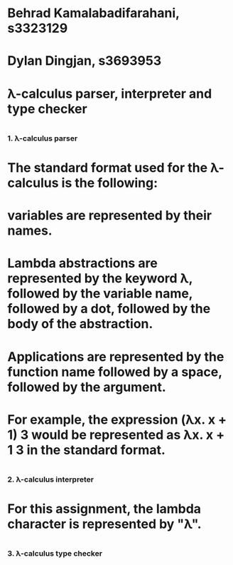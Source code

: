 # Behrad Kamalabadifarahani, s3323129
# Dylan Dingjan, s3693953
# λ-calculus parser, interpreter and type checker
# <h3>1. λ-calculus parser</h3>
# The standard format used for the λ-calculus is the following:
# variables are represented by their names.
# Lambda abstractions are represented by the keyword λ, followed by the variable name, followed by a dot, followed by the body of the abstraction.
# Applications are represented by the function name followed by a space, followed by the argument.
# For example, the expression (λx. x + 1) 3 would be represented as λx. x + 1 3 in the standard format.
# <h3>2. λ-calculus interpreter</h3>
# For this assignment, the lambda character is represented by "λ".
# <h3>3. λ-calculus type checker</h3>